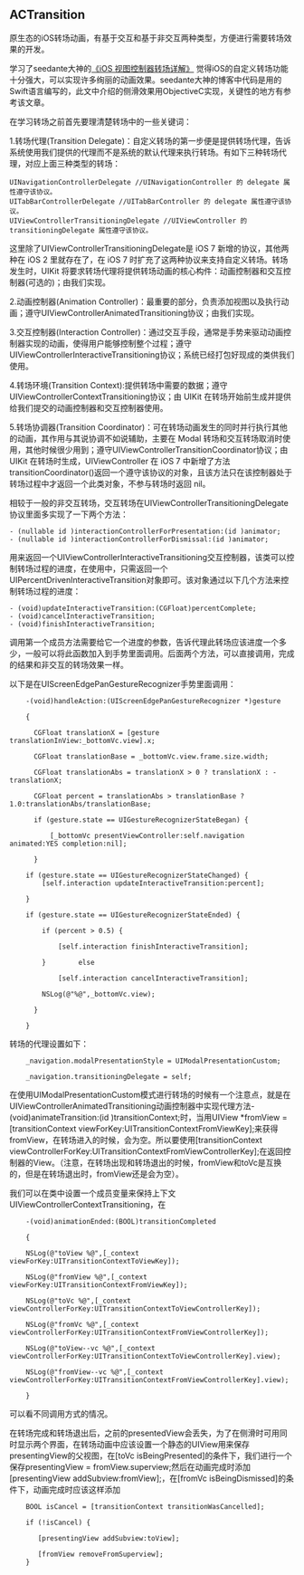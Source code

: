 ## ACTransition
原生态的iOS转场动画，有基于交互和基于非交互两种类型，方便进行需要转场效果的开发。

学习了seedante大神的[《iOS 视图控制器转场详解》](https://github.com/seedante/iOS-Note/wiki/ViewController-Transition)
觉得iOS的自定义转场功能十分强大，可以实现许多绚丽的动画效果。seedante大神的博客中代码是用的Swift语言编写的，此文中介绍的侧滑效果用ObjectiveC实现，关键性的地方有参考该文章。

在学习转场之前首先要理清楚转场中的一些关键词：

1.转场代理(Transition Delegate)：自定义转场的第一步便是提供转场代理，告诉系统使用我们提供的代理而不是系统的默认代理来执行转场。有如下三种转场代理，对应上面三种类型的转场：
```
UINavigationControllerDelegate //UINavigationController 的 delegate 属性遵守该协议。
UITabBarControllerDelegate //UITabBarController 的 delegate 属性遵守该协议。
UIViewControllerTransitioningDelegate //UIViewController 的 transitioningDelegate 属性遵守该协议。
```
这里除了UIViewControllerTransitioningDelegate是 iOS 7 新增的协议，其他两种在 iOS 2 里就存在了，在 iOS 7 时扩充了这两种协议来支持自定义转场。转场发生时，UIKit 将要求转场代理将提供转场动画的核心构件：动画控制器和交互控制器(可选的)；由我们实现。

2.动画控制器(Animation Controller)：最重要的部分，负责添加视图以及执行动画；遵守UIViewControllerAnimatedTransitioning协议；由我们实现。

3.交互控制器(Interaction Controller)：通过交互手段，通常是手势来驱动动画控制器实现的动画，使得用户能够控制整个过程；遵守UIViewControllerInteractiveTransitioning协议；系统已经打包好现成的类供我们使用。

4.转场环境(Transition Context):提供转场中需要的数据；遵守UIViewControllerContextTransitioning协议；由 UIKit 在转场开始前生成并提供给我们提交的动画控制器和交互控制器使用。

5.转场协调器(Transition Coordinator)：可在转场动画发生的同时并行执行其他的动画，其作用与其说协调不如说辅助，主要在 Modal 转场和交互转场取消时使用，其他时候很少用到；遵守UIViewControllerTransitionCoordinator协议；由 UIKit 在转场时生成，UIViewController 在 iOS 7 中新增了方法transitionCoordinator()返回一个遵守该协议的对象，且该方法只在该控制器处于转场过程中才返回一个此类对象，不参与转场时返回 nil。

相较于一般的非交互转场，交互转场在UIViewControllerTransitioningDelegate协议里面多实现了一下两个方法：
```
- (nullable id )interactionControllerForPresentation:(id )animator;
- (nullable id )interactionControllerForDismissal:(id )animator;
```
用来返回一个UIViewControllerInteractiveTransitioning交互控制器，该类可以控制转场过程的进度，在使用中，只需返回一个UIPercentDrivenInteractiveTransition对象即可。该对象通过以下几个方法来控制转场过程的进度：
```
- (void)updateInteractiveTransition:(CGFloat)percentComplete;
- (void)cancelInteractiveTransition;
- (void)finishInteractiveTransition;
```
调用第一个成员方法需要给它一个进度的参数，告诉代理此转场应该进度一个多少，一般可以将此函数加入到手势里面调用。后面两个方法，可以直接调用，完成的结果和非交互的转场效果一样。

以下是在UIScreenEdgePanGestureRecognizer手势里面调用：
```
    -(void)handleAction:(UIScreenEdgePanGestureRecognizer *)gesture

    {

      CGFloat translationX = [gesture translationInView:_bottomVc.view].x;

      CGFloat translationBase = _bottomVc.view.frame.size.width;

      CGFloat translationAbs = translationX > 0 ? translationX : -translationX;

      CGFloat percent = translationAbs > translationBase ? 1.0:translationAbs/translationBase;

      if (gesture.state == UIGestureRecognizerStateBegan) {

          [_bottomVc presentViewController:self.navigation animated:YES completion:nil];

      }

    if (gesture.state == UIGestureRecognizerStateChanged) {
        [self.interaction updateInteractiveTransition:percent];

    }

    if (gesture.state == UIGestureRecognizerStateEnded) {

        if (percent > 0.5) {

            [self.interaction finishInteractiveTransition];

        }        else

            [self.interaction cancelInteractiveTransition];

        NSLog(@"%@",_bottomVc.view);

      }

    }
```
转场的代理设置如下：
```
    _navigation.modalPresentationStyle = UIModalPresentationCustom;

    _navigation.transitioningDelegate = self;
```
在使用UIModalPresentationCustom模式进行转场的时候有一个注意点，就是在UIViewControllerAnimatedTransitioning动画控制器中实现代理方法​- (void)animateTransition:(id )transitionContext;时，当用UIView *fromView = [transitionContext viewForKey:UITransitionContextFromViewKey];来获得fromView，在转场进入的时候，会为空。所以要使用[transitionContext viewControllerForKey:UITransitionContextFromViewControllerKey];在返回控制器的View。（注意，在转场出现和转场退出的时候，fromView和toVc是互换的，但是在转场退出时，fromView还是会为空）。

我们可以在类中设置一个成员变量来保持上下文UIViewControllerContextTransitioning，在
```
    -(void)animationEnded:(BOOL)transitionCompleted

    {

    NSLog(@"toView %@",[_context viewForKey:UITransitionContextToViewKey]);

    NSLog(@"fromView %@",[_context viewForKey:UITransitionContextFromViewKey]);

    NSLog(@"toVc %@",[_context viewControllerForKey:UITransitionContextToViewControllerKey]);

    NSLog(@"fromVc %@",[_context viewControllerForKey:UITransitionContextFromViewControllerKey]);

    NSLog(@"toView--vc %@",[_context viewControllerForKey:UITransitionContextToViewControllerKey].view);

    NSLog(@"fromView--vc %@",[_context viewControllerForKey:UITransitionContextFromViewControllerKey].view);

    }
```
可以看不同调用方式的情况。

在转场完成和转场退出后，之前的presentedView会丢失，为了在侧滑时可用同时显示两个界面，在转场动画中应该设置一个静态的UIView用来保存presentingView的父视图，在[toVc isBeingPresented]的条件下，我们进行一个保存presentingView = fromView.superview;然后在动画完成时添加[presentingView addSubview:fromView];，在[fromVc isBeingDismissed]的条件下，动画完成时应该这样添加
```
    BOOL isCancel = [transitionContext transitionWasCancelled];

    if (!isCancel) {

       [presentingView addSubview:toView];

       [fromView removeFromSuperview]; 
    }
```
